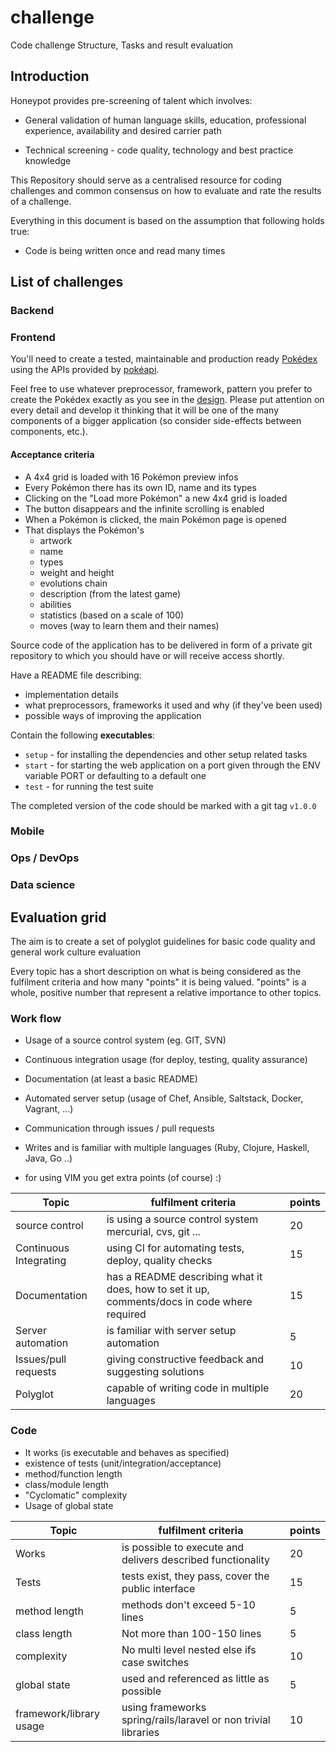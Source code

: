 # challenge
Code challenge Structure, Tasks and result evaluation

## Introduction

Honeypot provides pre-screening of talent which involves:

  * General validation of human language skills, education,
professional experience, availability and desired carrier path

  * Technical screening - code quality, technology and best practice
knowledge

This Repository should serve as a centralised resource for coding
challenges and common consensus on how to evaluate and rate the
results of a challenge.

Everything in this document is based on the assumption
that following holds true:

  * Code is being written once and read many times

## List of challenges

### Backend

### Frontend

You'll need to create a tested, maintainable and production ready
[Pokédex](http://www.pokemon.com/uk/pokedex/) using the APIs provided
by [pokéapi](http://pokeapi.co).

Feel free to use whatever preprocessor, framework, pattern you prefer
to create the Pokédex exactly as you see in the
[design](http://www.pokemon.com/uk/pokedex).
Please put attention on every detail and develop it thinking that it will be
one of the many components of a bigger application (so consider
side-effects between components, etc.).

#### Acceptance criteria
- A 4x4 grid is loaded with 16 Pokémon preview infos
- Every Pokémon there has its own ID, name and its types
- Clicking on the "Load more Pokémon" a new 4x4 grid is loaded
- The button disappears and the infinite scrolling is enabled
- When a Pokémon is clicked, the main Pokémon page is opened
- That displays the Pokémon's
  - artwork
  - name
  - types
  - weight and height
  - evolutions chain
  - description (from the latest game)
  - abilities
  - statistics (based on a scale of 100)
  - moves (way to learn them and their names)


Source code of the application has to be delivered in form of
a private git repository to which you should have or will receive
access shortly.

Have a README file describing:
* implementation details
* what preprocessors, frameworks it used and why (if they've been used)
* possible ways of improving the application

Contain the following **executables**:
* `setup` - for installing the dependencies and other setup
  related tasks
* `start` - for starting the web application on a port given
  through the ENV variable PORT or defaulting to a default one
* `test` - for running the test suite

The completed version of the code should be marked with a git tag `v1.0.0`


### Mobile

### Ops / DevOps

### Data science

## Evaluation grid

The aim is to create a set of polyglot guidelines for basic code
quality and general work culture evaluation

Every topic has a short description on what is being considered as
the fulfilment criteria and how many "points" it is being valued.
"points" is a whole, positive number that represent a relative importance
to other topics.

### Work flow

* Usage of a source control system (eg. GIT, SVN)
* Continuous integration usage (for deploy, testing, quality assurance)
* Documentation (at least a basic README)
* Automated server setup (usage of Chef, Ansible, Saltstack, Docker, Vagrant, ...)
* Communication through issues / pull requests
* Writes and is familiar with multiple languages (Ruby, Clojure, Haskell, Java, Go ..)

* for using VIM you get extra points (of course) :)

Topic | fulfilment criteria | points
--- | --- | ---
source control | is using a source control system mercurial, cvs, git ... | 20
Continuous Integrating | using CI for automating tests, deploy, quality checks | 15
Documentation | has a README describing what it does, how to set it up, comments/docs in code where required | 15
Server automation | is familiar with server setup automation | 5
Issues/pull requests | giving constructive feedback and suggesting solutions | 10
Polyglot | capable of writing code in multiple languages | 20


### Code

* It works (is executable and behaves as specified)
* existence of tests (unit/integration/acceptance)
* method/function length
* class/module length
* "Cyclomatic" complexity
* Usage of global state

Topic | fulfilment criteria | points
--- | --- | ---
Works | is possible to execute and delivers described functionality | 20
Tests | tests exist, they pass, cover the public interface | 15
method length | methods don't exceed 5-10 lines | 5
class length | Not more than 100-150 lines | 5
complexity | No multi level nested else ifs case switches | 10
global state | used and referenced as little as possible | 5
framework/library usage | using frameworks spring/rails/laravel or non trivial libraries | 10
